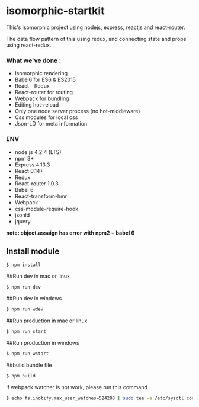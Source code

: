 # isomorphic-startkit

This's isomorphic project using nodejs, express, reactjs and react-router.

The data flow pattern of this using redux, and connecting state and props using react-redux.

### What we've done :

* Isomorphic rendering 
* Babel6 for ES6 & ES2015
* React - Redux
* React-router for routing
* Webpack for bundling
* Editing hot-reload
* Only one node server process (no hot-middleware)
* Css modules for local css 
* Json-LD for meta information

### ENV

* node.js 4.2.4 (LTS)
* npm 3+  
* Express 4.13.3
* React 0.14+
* Redux
* React-router 1.0.3
* Babel 6
* React-transform-hmr
* Webpack
* css-module-require-hook
* jsonld
* jquery

**note: object.assaign has error with npm2 + babel 6**

## Install module
```bash
$ npm install
```

##Run dev in mac or linux
```bash
$ npm run dev
```

##Run dev in windows
```bash
$ npm run wdev
```

##Run production in  mac or linux
```bash
$ npm run start
```

##Run production in windows
```bash
$ npm run wstart
```
##build bundle file
```bash
$ npm build
```

if webpack watcher is not work, please run this command
```bash
$ echo fs.inotify.max_user_watches=524288 | sudo tee -a /etc/sysctl.conf && sudo sysctl -p
```
